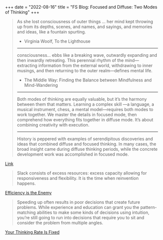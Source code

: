 +++
date = "2022-08-16"
title = "FS Blog: Focused and Diffuse: Two Modes of Thinking"
+++

> As she lost consciousness of outer things … her mind kept throwing up from its depths, scenes, and names, and sayings, and memories and ideas, like a fountain spurting.
> - Virginia Woolf, To the Lighthouse
>
> ---
>
> consciousness… ebbs like a breaking wave, outwardly expanding and then inwardly retreating. This perennial rhythm of the mind—extracting information from the external world, withdrawing to inner musings, and then returning to the outer realm—defines mental life.
> - The Middle Way: Finding the Balance between Mindfulness and Mind-Wandering
>
> ---
>
> Both modes of thinking are equally valuable, but it’s the harmony between them that matters. Learning a complex skill —a language, a musical instrument, chess, a mental model—requires both modes to work together. We master the details in focused mode, then comprehend how everything fits together in diffuse mode. It’s about combining creativity with execution.
>
> ---
>
> History is peppered with examples of serendipitous discoveries and ideas that combined diffuse and focused thinking. In many cases, the broad insight came during diffuse thinking periods, while the concrete development work was accomplished in focused mode.

[Link](https://fs.blog/focused-diffuse-thinking/)

> Slack consists of excess resources: excess capacity allowing for responsiveness and flexibility. It is the time when reinvention happens.

[Efficiency is the Enemy](https://fs.blog/slack/)

> Speeding up often results in poor decisions that create future problems. While experience and education can grant you the pattern-matching abilities to make some kinds of decisions using intuition, you’re still going to run into decisions that require you to sit and consider the problem from multiple angles.

[Your Thinking Rate Is Fixed](https://fs.blog/thinking-rate-fixed/)
